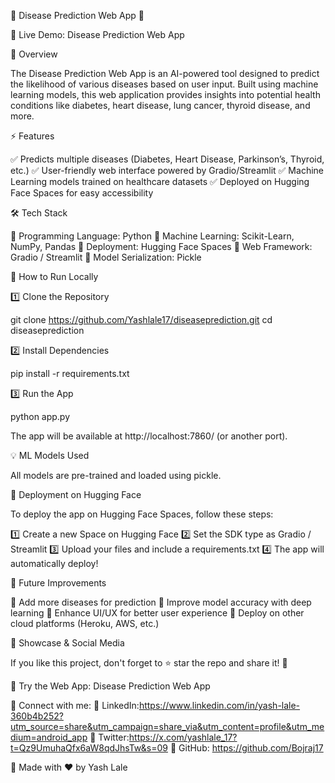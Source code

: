 🏥 Disease Prediction Web App 🚀

🔗 Live Demo: Disease Prediction Web App

📌 Overview

The Disease Prediction Web App is an AI-powered tool designed to predict the likelihood of various diseases based on user input. Built using machine learning models, this web application provides insights into potential health conditions like diabetes, heart disease, lung cancer, thyroid disease, and more.


⚡ Features

✅ Predicts multiple diseases (Diabetes, Heart Disease, Parkinson’s, Thyroid, etc.)
✅ User-friendly web interface powered by Gradio/Streamlit
✅ Machine Learning models trained on healthcare datasets
✅ Deployed on Hugging Face Spaces for easy accessibility


🛠 Tech Stack

🔹 Programming Language: Python
🔹 Machine Learning: Scikit-Learn, NumPy, Pandas
🔹 Deployment: Hugging Face Spaces
🔹 Web Framework: Gradio / Streamlit
🔹 Model Serialization: Pickle


🚀 How to Run Locally

1️⃣ Clone the Repository

git clone https://github.com/Yashlale17/diseaseprediction.git
cd diseaseprediction

2️⃣ Install Dependencies

pip install -r requirements.txt

3️⃣ Run the App

python app.py

The app will be available at http://localhost:7860/ (or another port).


💡 ML Models Used

All models are pre-trained and loaded using pickle.


📌 Deployment on Hugging Face

To deploy the app on Hugging Face Spaces, follow these steps:

1️⃣ Create a new Space on Hugging Face
2️⃣ Set the SDK type as Gradio / Streamlit
3️⃣ Upload your files and include a requirements.txt
4️⃣ The app will automatically deploy!


🎯 Future Improvements

🔹 Add more diseases for prediction
🔹 Improve model accuracy with deep learning
🔹 Enhance UI/UX for better user experience
🔹 Deploy on other cloud platforms (Heroku, AWS, etc.)

 
📢 Showcase & Social Media

If you like this project, don't forget to ⭐ star the repo and share it! 🚀

🔗 Try the Web App: Disease Prediction Web App

📌 Connect with me:
🔹 LinkedIn:https://www.linkedin.com/in/yash-lale-360b4b252?utm_source=share&utm_campaign=share_via&utm_content=profile&utm_medium=android_app
🔹 Twitter:https://x.com/yashlale_17?t=Qz9UmuhaQfx6aW8qdJhsTw&s=09
🔹 GitHub: https://github.com/Bojraj17



🚀 Made with ❤️ by Yash Lale
